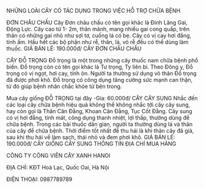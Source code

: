 NHỮNG LOÀI CÂY CÓ TÁC DỤNG TRONG VIỆC HỖ TRỢ CHỮA BỆNH

ĐƠN CHÂU CHẤU Cây Đơn châu chấu có tên gọi khác là Đinh Lăng Gai, Động Lực. Cây cao từ 1- 2m, thân mảnh, mang nhiều gai cong quắp, trên thân có những gai nhỏ như sợi tơ, cuống lá có bẹ. Cây có vị cay hơi đắng, tính ấm. Hầu hết các bộ phận như rễ, thân, lá, vỏ rễ đều có thể dùng làm thuốc.
GIÁ BÁN LẺ: 190.000đ/ CÂY ĐƠN CHÂU CHẤU

CÂY ĐỖ TRỌNG
Đỗ trọng là một trong những cây thuốc nam chữa bệnh phổ biến. Đỗ trọng còn có tên gọi khác là Tư trọng, Ty liên bì. Theo Đông y, Đỗ trọng có vị ngọt, hơi cay, tính ôn. Người ta thường sử dụng vỏ thân Đỗ trọng đã được phơi khô.
Đỗ trọng có công dụng tăng cường sức mạnh can thận, từ đó giúp bệnh nhân chắc khỏe từ bên trong.

Mua cây giống ĐỖ TRỌNG tại đây -Gía: 60.000đ/ CÂY
CÂY SUNG Nhắc đến các loại cây chữa bệnh hiệu quả không thể không nhắc tới cây cây sung, hay còn gọi là Thân Cân Đằng, Khoan Cân Đằng, Tục Cốt Đằng. Cây sung có vị hơi đắng, tính mát, công dụng thanh nhiệt, lợi thấp, thường dùng để chữa bệnh.
Trong các bài thuốc dân gian, người ta thường dùng lá và thân của cây để chữa bệnh. Thời điểm tốt nhất để thu hái là khi thân cây đã già, sau khi thu hái về làm sạch, thái nhỏ và đem phơi khô.
GIÁ BÁN LẺ: 190.000đ/ CÂY GIỐNG CÂY SUNG
THÔNG TIN ĐỊA CHỈ MUA HÀNG

CÔNG TY CÔNG VIÊN CÂY XANH HANOI

ĐỊA CHỈ: KĐT Hoà Lạc, Quốc Oai, Hà Nội

ĐIỆN THOẠI: 0987789789
